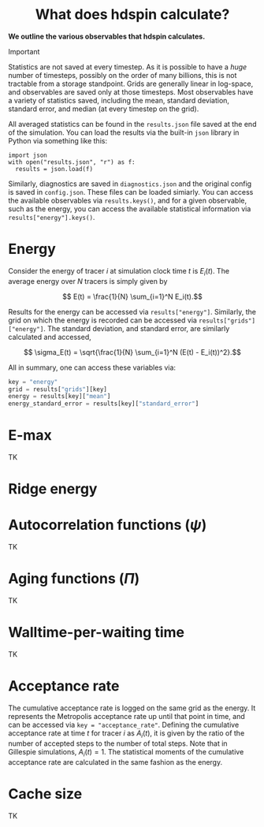 <div align=center>
  
# What does hdspin calculate?

</div>

**We outline the various observables that hdspin calculates.**

> [!IMPORTANT]
> Statistics are not saved at every timestep. As it is possible to have a _huge_ number of timesteps, possibly on the order of many billions, this is not tractable from a storage standpoint. Grids are generally linear in log-space, and observables are saved only at those timesteps. Most observables have a variety of statistics saved, including the mean, standard deviation, standard error, and median (at every timestep on the grid).

All averaged statistics can be found in the `results.json` file saved at the end of the simulation. You can load the results via the built-in `json` library in Python via something like this:
```python3
import json
with open("results.json", "r") as f:
  results = json.load(f)
```
Similarly, diagnostics are saved in `diagnostics.json` and the original config is saved in `config.json`. These files can be loaded simiarly. You can access the available observables via `results.keys()`, and for a given observable, such as the energy, you can access the available statistical information via `results["energy"].keys()`.

# Energy

Consider the energy of tracer $i$ at simulation clock time $t$ is $E_{i}(t).$ The average energy over $N$ tracers is simply given by

$$ E(t) = \frac{1}{N} \sum_{i=1}^N E_i(t).$$

Results for the energy can be accessed via `results["energy"]`. Similarly, the grid on which the energy is recorded can be accessed via `results["grids"]["energy"]`. The standard deviation, and standard error, are similarly calculated and accessed,

$$ \sigma_E(t) = \sqrt{\frac{1}{N} \sum_{i=1}^N (E(t) - E_i(t))^2}.$$

All in summary, one can access these variables via:

```python
key = "energy"
grid = results["grids"][key]
energy = results[key]["mean"]
energy_standard_error = results[key]["standard_error"]
```

# E-max

TK

# Ridge energy

# Autocorrelation functions ($\psi$)

TK

# Aging functions ($\Pi$)

TK

# Walltime-per-waiting time

TK

# Acceptance rate

The cumulative acceptance rate is logged on the same grid as the energy. It represents the Metropolis acceptance rate up until that point in time, and can be accessed via `key = "acceptance_rate"`. Defining the cumulative acceptance rate at time $t$ for tracer $i$ as $A_i(t),$ it is given by the ratio of the number of accepted steps to the number of total steps. Note that in Gillespie simulations, $A_i(t) = 1.$ The statistical moments of the cumulative acceptance rate are calculated in the same fashion as the energy.

# Cache size

TK



